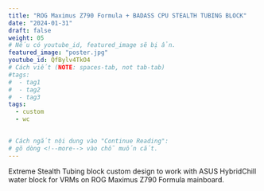 ```yaml
---
title: "ROG Maximus Z790 Formula + BADASS CPU STEALTH TUBING BLOCK"
date: "2024-01-31"
draft: false
weight: 05
# Nếu có youtube_id, featured_image sẽ bị ẩn.
featured_image: "poster.jpg"
youtube_id: QfBylv4TkO4
# Cách viết (NOTE: spaces-tab, not tab-tab)
#tags:
#  - tag1
#  - tag2
#  - tag3
tags:
  - custom
  - wc
 

# Cách ngắt nội dung vào "Continue Reading":
# gõ dòng <!--more--> vào chỗ muốn cắt.
---
```

Extreme Stealth Tubing block custom design to work with ASUS HybridChill water block for VRMs on ROG Maximus Z790 Formula mainboard.